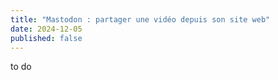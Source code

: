 ```yaml
---
title: "Mastodon : partager une vidéo depuis son site web"
date: 2024-12-05
published: false
---
```

to do
